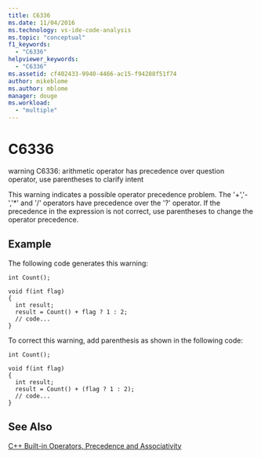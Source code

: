 ```yaml
---
title: C6336
ms.date: 11/04/2016
ms.technology: vs-ide-code-analysis
ms.topic: "conceptual"
f1_keywords:
  - "C6336"
helpviewer_keywords:
  - "C6336"
ms.assetid: cf402433-9940-4466-ac15-f94288f51f74
author: mikeblome
ms.author: mblome
manager: douge
ms.workload:
  - "multiple"
---
```

# C6336
warning C6336: arithmetic operator has precedence over question operator, use parentheses to clarify intent

 This warning indicates a possible operator precedence problem. The '+','-','*' and '/' operators have precedence over the '?' operator. If the precedence in the expression is not correct, use parentheses to change the operator precedence.

## Example
 The following code generates this warning:

```
int Count();

void f(int flag)
{
  int result;
  result = Count() + flag ? 1 : 2;
  // code...
}
```

 To correct this warning, add parenthesis as shown in the following code:

```
int Count();

void f(int flag)
{
  int result;
  result = Count() + (flag ? 1 : 2);
  // code...
}
```

## See Also
 [C++ Built-in Operators, Precedence and Associativity](/cpp/cpp/cpp-built-in-operators-precedence-and-associativity)